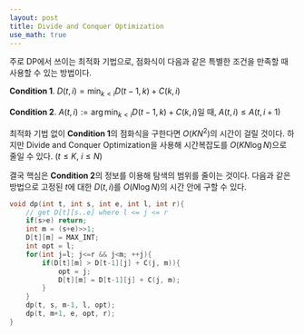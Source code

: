 ```yaml
---
layout: post
title: Divide and Conquer Optimization
use_math: true
---
```


주로 DP에서 쓰이는 최적화 기법으로, 점화식이 다음과 같은 특별한 조건을 만족할 때 사용할 수 있는 방법이다.

**Condition 1**. $D(t, i) = \min_{k<i}{D(t-1, k) + C(k, i)}$

**Condition 2**.  $A(t, i) := \arg\min_{k<i}{D(t-1, k) + C(k, i)}$일 때, $A(t, i) \leq A(t, i+1)$

최적화 기법 없이 **Condition 1**의 점화식을 구한다면 $O(KN^2)$의 시간이 걸릴 것이다. 하지만 Divide and Conquer Optimization을 사용해 시간복잡도를 $O(KN\log N)$으로 줄일 수 있다. ($t \leq K$, $i \leq N$)

결국 핵심은 **Condition 2**의 정보를 이용해 탐색의 범위를 줄이는 것이다. 다음과 같은 방법으로 고정된 $t$에 대한 $D(t, i)$를 $O(N \log N)$의 시간 안에 구할 수 있다.

```c
void dp(int t, int s, int e, int l, int r){
    // get D[t][s..e] where l <= j <= r
    if(s>e) return;
    int m = (s+e)>>1;
    D[t][m] = MAX_INT;
    int opt = l;
    for(int j=l; j<=r && j<m; ++j){
        if(D[t][m] > D[t-1][j] + C(j, m)){
            opt = j;
            D[t][m] = D[t-1][j] + C(j, m);
        }
    }
    dp(t, s, m-1, l, opt);
    dp(t, m+1, e, opt, r);
}
```


<!--stackedit_data:
eyJwcm9wZXJ0aWVzIjoiYXV0aG9yOiBTSU1cbiIsImhpc3Rvcn
kiOlstODMxNTI4NjIyLDExODE4MTk2NzEsLTExNTQ1MTkyNDcs
NzM4OTI4MzQzLC0yNTIxNzg5MTMsLTM5NjA4NjUzMF19
-->